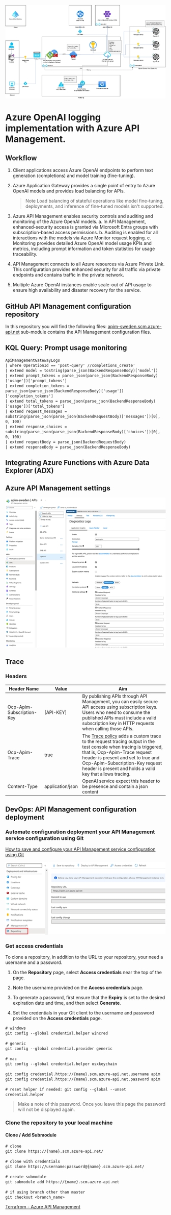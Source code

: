 ![Flow](assets/OpenAI.Restrict-Round-Robin.png)

# Azure OpenAI logging implementation with Azure API Management.





## Workflow
1. Client applications access Azure OpenAI endpoints to perform text generation (completions) and model training (fine-tuning).
2. Azure Application Gateway provides a single point of entry to Azure OpenAI models and provides load balancing for APIs.

    > Note
    > Load balancing of stateful operations like model fine-tuning, deployments, and inference of fine-tuned models isn't supported.


3. Azure API Management enables security controls and auditing and monitoring of the Azure OpenAI models.
    a. In API Management, enhanced-security access is granted via Microsoft Entra groups with subscription-based access permissions.
    b. Auditing is enabled for all interactions with the models via Azure Monitor request logging.
    c. Monitoring provides detailed Azure OpenAI model usage KPIs and metrics, including prompt information and token statistics for usage traceability.

4. API Management connects to all Azure resources via Azure Private Link. This configuration provides enhanced security for all traffic via private endpoints and contains traffic in the private network.

5. Multiple Azure OpenAI instances enable scale-out of API usage to ensure high availability and disaster recovery for the service.


## GitHub API Management configuration repository

In this repository you will find the following files:
[apim-sweden.scm.azure-api.net](apim-sweden.scm.azure-api.net) sub-module contains the API Management configuration files.

## KQL Query: Prompt usage monitoring


```
ApiManagementGatewayLogs
| where OperationId == 'post-query' //completions_create'
| extend model = tostring(parse_json(BackendResponseBody)['model'])
| extend prompt_tokens = parse_json(parse_json(BackendResponseBody)['usage'])['prompt_tokens']
| extend completion_tokens = parse_json(parse_json(BackendResponseBody)['usage'])['completion_tokens']
| extend total_tokens = parse_json(parse_json(BackendResponseBody)['usage'])['total_tokens']
| extend request_messages = substring(parse_json(parse_json(BackendRequestBody)['messages'])[0], 0, 100)
| extend response_choices = substring(parse_json(parse_json(BackendResponseBody)['choices'])[0], 0, 100)
| extend requestBody = parse_json(BackendRequestBody)
| extend responseBody = parse_json(BackendResponseBody)
```


## Integrating Azure Functions with Azure Data Explorer (ADX)




## Azure API Management settings
![APIM Monitoring](assets/apim-log-settings.png)


## Trace



### Headers



| Header Name   |      Value      | Aim |
|----------|-------------|------|
| Ocp-Apim-Subscription-Key |  [API-KEY] | By publishing APIs through API Management, you can easily secure API access using subscription keys. Users who need to consume the published APIs must include a valid subscription key in HTTP requests when calling those APIs. |
| Ocp-Apim-Trace |    true   |   The [Trace policy](https://learn.microsoft.com/en-us/azure/api-management/trace-policy) adds a custom trace to the request tracing output in the test console when tracing is triggered, that is, Ocp-Apim-Trace request header is present and set to true and Ocp-Apim-Subscription-Key request header is present and holds a valid key that allows tracing. |
| Content-Type | application/json |    OpenAI service expect this header to be presence and contain a json content |








## DevOps: API Management configuration deployment 

### Automate configuration deployment your API Management service configuration using Git

[How to save and configure your API Management service configuration using Git](https://learn.microsoft.com/en-us/azure/api-management/api-management-configuration-repository-git)




![Azure Config](assets/api-management-enable-git.png)



### Get access credentials

To clone a repository, in addition to the URL to your repository, your need a username and a password.

1. On the **Repository** page, select **Access credentials** near the top of the page.

2. Note the username provided on the **Access credentials** page.

3. To generate a password, first ensure that the **Expiry** is set to the desired expiration date and time, and then select **Generate**.
4. Set the credentials in your Git client to the username and password provided on the **Access credentials** page.
```
# windows
git config --global credential.helper wincred

# generic
git config --global credential.provider generic

# mac
git config --global credential.helper osxkeychain

git config credential.https://{name}.scm.azure-api.net.username apim
git config credential.https://{name}.scm.azure-api.net.password apim

# reset helper if needed: git config --global --unset credential.helper
```

> Make a note of this password. 
> Once you leave this page the password will not be displayed again.


### Clone the repository to your local machine


#### Clone / Add Submodule

```
# clone
git clone https://{name}.scm.azure-api.net/

# clone with credentials
git clone https://username:password@{name}.scm.azure-api.net/

# create submodule
git submodule add https://{name}.scm.azure-api.net   

# if using branch other than master
git checkout <branch_name>

```

<!-- 

![APIM Config](assets/api-management-git-configure.png) -->

[Terrafrom - Azure API Management](https://registry.terraform.io/providers/hashicorp/azurerm/latest/docs/resources/api_management)  